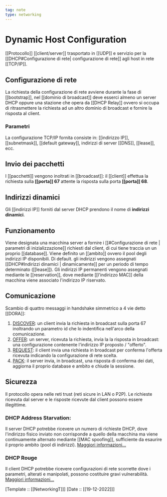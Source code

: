 ```yaml
---
tag: note
type: networking
---
```

# Dynamic Host Configuration
[[Protocollo]] [[client/server]] trasportato in [[UDP]] e servizio per la 
[[DHCP#Configurazione di rete| configurazione di rete]] agli host in rete [[TCP/IP]].

## Configurazione di rete
La richiesta della configurazione di rete avviene durante la fase di [[bootstrap]], nel [[dominio di broadcast]] deve esserci almeno un server DHCP oppure una stazione che opera da [[DHCP Relay]] ovvero si occupa di ritrasmettere la richiesta ad un altro dominio di broadcast e fornire la risposta al client.

### Parametri
La configurazione TCP/IP fornita consiste in: [[indirizzo IP]], [[subnetmask]], [[default gateway]], indirizzi di server [[DNS]], [[lease]], ecc.

## Invio dei pacchetti
I [[pacchetti]] vengono inoltrati in [[broadcast]]: il [[client]] effettua la richiesta sulla **[[porta]] 67** attente la risposta sulla porta **[[porta]] 68**.

## Indirizzi dinamici
Gli [[indirizzi IP]] forniti dal server DHCP prendono il nome di **indirizzi dinamici**.

## Funzionamento
Viene designata una macchina server a fornire i [[#Configurazione di rete | parametri di inizializzazione]] richiesti dal client, di cui tiene traccia un un proprio [[database]]. Viene definito un [[ambito]] ovvero il pool degli indirizzi IP disponibili. Di default. gli indirizzi vengono assegnati [[DHCP#Indirizzi dinamici | dinamicamente]] per un periodo di tempo determinato ([[lease]]). Gli indirizzi IP permanenti vengono assegnati mediante le [[reservation]], dove mediante [[l'indirizzo MAC]] della macchina viene associato l'indirizzo IP riservato.

## Comunicazione
Scambio di quattro messaggi in handshake simmetrico a 4 vie detto [[DORA]]: 
1. [DISCOVER](): un client invia la richiesta in broadcast sulla porta 67 inoltrando un parametro id che lo indentifica nell'arco della comunicazione.
2. [OFFER](): un server, ricevuta la richiesta, invia la la risposta in broadcast: una configurazione contenente l'indirizzo IP proposto / "offerto".
3. [REQUEST](): il client invia una richiesta in broadcast per conferma l'offerta ricevuta indicando la configurazione di rete scelta.
4. [PACK](): il server invia, in broadcast, una risposta di conferma dei dati, aggiorna il proprio database e ambito e chiude la sessione.

## Sicurezza
Il protocollo opera nelle reti trust (reti sicure in LAN o P2P).
Le richieste ricevuta dal server e le risposte ricevute dal client possono essere illegittime.

### DHCP Address Starvation:
Il server DHCP potrebbe ricevere un numero di richieste DHCP, dove l'indirizzo fisico inviato non corrisponde a quello della macchina ma viene continuamente alternato mediante [[MAC spoofing]], sufficiente da esaurire il proprio ambito (pool di indirizzi). [Maggiori informazioni...](https://www.sciencedirect.com/science/article/abs/pii/S0045790612001140#:~:text=DHCP%20starvation%20attack%20is%20an,users%20can%20be%20denied%20service)

### DHCP Rouge
Il client DHCP potrebbe ricevere configurazioni di rete scorrette dove i parametri, alterati e manipolati, possono costituire gravi vulnerabilità. [Maggiori informazioni...](https://en.wikipedia.org/wiki/Rogue_DHCP)

[Template :: [[NetworkingT]]]
[Date :: [[19-12-2022]]]